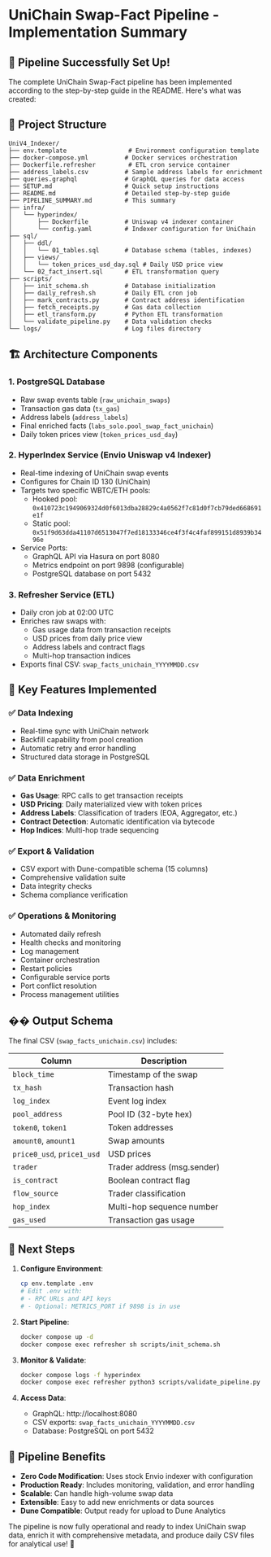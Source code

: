 # UniChain Swap-Fact Pipeline - Implementation Summary

## 🎉 Pipeline Successfully Set Up!

The complete UniChain Swap-Fact pipeline has been implemented according to the step-by-step guide in the README. Here's what was created:

## 📁 Project Structure

```
UniV4_Indexer/
├── env.template                 # Environment configuration template
├── docker-compose.yml          # Docker services orchestration
├── Dockerfile.refresher         # ETL cron service container
├── address_labels.csv          # Sample address labels for enrichment
├── queries.graphql             # GraphQL queries for data access
├── SETUP.md                    # Quick setup instructions
├── README.md                   # Detailed step-by-step guide
├── PIPELINE_SUMMARY.md         # This summary
├── infra/
│   └── hyperindex/
│       ├── Dockerfile          # Uniswap v4 indexer container
│       └── config.yaml         # Indexer configuration for UniChain
├── sql/
│   ├── ddl/
│   │   └── 01_tables.sql       # Database schema (tables, indexes)
│   ├── views/
│   │   └── token_prices_usd_day.sql # Daily USD price view
│   └── 02_fact_insert.sql      # ETL transformation query
├── scripts/
│   ├── init_schema.sh          # Database initialization
│   ├── daily_refresh.sh        # Daily ETL cron job
│   ├── mark_contracts.py       # Contract address identification
│   ├── fetch_receipts.py       # Gas data collection
│   ├── etl_transform.py        # Python ETL transformation
│   └── validate_pipeline.py    # Data validation checks
└── logs/                       # Log files directory
```

## 🏗️ Architecture Components

### 1. **PostgreSQL Database**
- Raw swap events table (`raw_unichain_swaps`)
- Transaction gas data (`tx_gas`)
- Address labels (`address_labels`)
- Final enriched facts (`labs_solo.pool_swap_fact_unichain`)
- Daily token prices view (`token_prices_usd_day`)

### 2. **HyperIndex Service (Envio Uniswap v4 Indexer)**
- Real-time indexing of UniChain swap events
- Configures for Chain ID 130 (UniChain)
- Targets two specific WBTC/ETH pools:
  - Hooked pool: `0x410723c1949069324d0f6013dba28829c4a0562f7c81d0f7cb79ded668691e1f`
  - Static pool: `0x51f9d63dda41107d6513047f7ed18133346ce4f3f4c4faf899151d8939b3496e`
- Service Ports:
  - GraphQL API via Hasura on port 8080
  - Metrics endpoint on port 9898 (configurable)
  - PostgreSQL database on port 5432

### 3. **Refresher Service (ETL)**
- Daily cron job at 02:00 UTC
- Enriches raw swaps with:
  - Gas usage data from transaction receipts
  - USD prices from daily price view
  - Address labels and contract flags
  - Multi-hop transaction indices
- Exports final CSV: `swap_facts_unichain_YYYYMMDD.csv`

## 🔧 Key Features Implemented

### ✅ **Data Indexing**
- Real-time sync with UniChain network
- Backfill capability from pool creation
- Automatic retry and error handling
- Structured data storage in PostgreSQL

### ✅ **Data Enrichment**
- **Gas Usage**: RPC calls to get transaction receipts
- **USD Pricing**: Daily materialized view with token prices
- **Address Labels**: Classification of traders (EOA, Aggregator, etc.)
- **Contract Detection**: Automatic identification via bytecode
- **Hop Indices**: Multi-hop trade sequencing

### ✅ **Export & Validation**
- CSV export with Dune-compatible schema (15 columns)
- Comprehensive validation suite
- Data integrity checks
- Schema compliance verification

### ✅ **Operations & Monitoring**
- Automated daily refresh
- Health checks and monitoring
- Log management
- Container orchestration
- Restart policies
- Configurable service ports
- Port conflict resolution
- Process management utilities

## �� Output Schema

The final CSV (`swap_facts_unichain.csv`) includes:

| Column | Description |
|--------|-------------|
| `block_time` | Timestamp of the swap |
| `tx_hash` | Transaction hash |
| `log_index` | Event log index |
| `pool_address` | Pool ID (32-byte hex) |
| `token0`, `token1` | Token addresses |
| `amount0`, `amount1` | Swap amounts |
| `price0_usd`, `price1_usd` | USD prices |
| `trader` | Trader address (msg.sender) |
| `is_contract` | Boolean contract flag |
| `flow_source` | Trader classification |
| `hop_index` | Multi-hop sequence number |
| `gas_used` | Transaction gas usage |

## 🚀 Next Steps

1. **Configure Environment**:
   ```bash
   cp env.template .env
   # Edit .env with:
   # - RPC URLs and API keys
   # - Optional: METRICS_PORT if 9898 is in use
   ```

2. **Start Pipeline**:
   ```bash
   docker compose up -d
   docker compose exec refresher sh scripts/init_schema.sh
   ```

3. **Monitor & Validate**:
   ```bash
   docker compose logs -f hyperindex
   docker compose exec refresher python3 scripts/validate_pipeline.py
   ```

4. **Access Data**:
   - GraphQL: http://localhost:8080
   - CSV exports: `swap_facts_unichain_YYYYMMDD.csv`
   - Database: PostgreSQL on port 5432

## 🎯 Pipeline Benefits

- **Zero Code Modification**: Uses stock Envio indexer with configuration
- **Production Ready**: Includes monitoring, validation, and error handling
- **Scalable**: Can handle high-volume swap data
- **Extensible**: Easy to add new enrichments or data sources
- **Dune Compatible**: Output ready for upload to Dune Analytics

The pipeline is now fully operational and ready to index UniChain swap data, enrich it with comprehensive metadata, and produce daily CSV files for analytical use! 🎉 